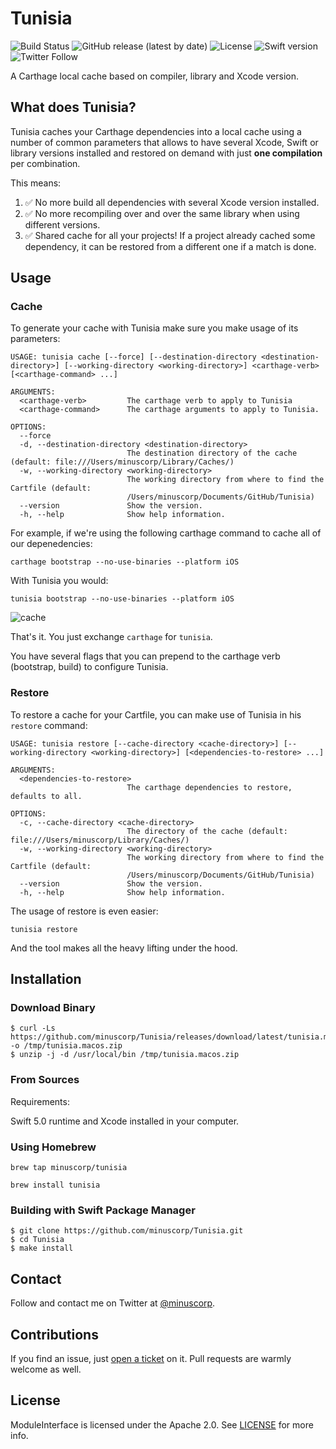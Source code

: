 # Tunisia
![Build Status](https://github.com/minuscorp/Tunisia/workflows/Swift/badge.svg)
![GitHub release (latest by date)](https://img.shields.io/github/v/release/minuscorp/Tunisia)
![License](https://img.shields.io/static/v1?label=License&message=Apache&color=blue)
![Swift version](https://img.shields.io/badge/Swift-5.0-orange)
![Twitter Follow](https://img.shields.io/twitter/follow/minuscorp?style=social)

A Carthage local cache based on compiler, library and Xcode version.

## What does Tunisia?

Tunisia caches your Carthage dependencies into a local cache using a number of common parameters that allows to have several Xcode, Swift or library versions installed and restored on demand with just **one compilation** per combination.

This means:

1. ✅ No more build all dependencies with several Xcode version installed.
2. ✅ No more recompiling over and over the same library when using different versions.
3. ✅ Shared cache for all your projects! If a project already cached some dependency, it can be restored from a different one if a match is done.

## Usage

### Cache

To generate your cache with Tunisia make sure you make usage of its parameters:

```
USAGE: tunisia cache [--force] [--destination-directory <destination-directory>] [--working-directory <working-directory>] <carthage-verb> [<carthage-command> ...]

ARGUMENTS:
  <carthage-verb>         The carthage verb to apply to Tunisia
  <carthage-command>      The carthage arguments to apply to Tunisia.

OPTIONS:
  --force
  -d, --destination-directory <destination-directory>
                          The destination directory of the cache (default: file:///Users/minuscorp/Library/Caches/)
  -w, --working-directory <working-directory>
                          The working directory from where to find the Cartfile (default:
                          /Users/minuscorp/Documents/GitHub/Tunisia)
  --version               Show the version.
  -h, --help              Show help information.
```

For example, if we're using the following carthage command to cache all of our depenedencies:
```
carthage bootstrap --no-use-binaries --platform iOS
```
With Tunisia you would:
```
tunisia bootstrap --no-use-binaries --platform iOS
```
![cache](https://media.giphy.com/media/QxXiVatN1Y72uKioOy/source.gif)

That's it. You just exchange `carthage` for `tunisia`.

You have several flags that you can prepend to the carthage verb (bootstrap, build) to configure Tunisia.

### Restore

To restore a cache for your Cartfile, you can make use of Tunisia in his `restore` command:

```
USAGE: tunisia restore [--cache-directory <cache-directory>] [--working-directory <working-directory>] [<dependencies-to-restore> ...]

ARGUMENTS:
  <dependencies-to-restore>
                          The carthage dependencies to restore, defaults to all.

OPTIONS:
  -c, --cache-directory <cache-directory>
                          The directory of the cache (default: file:///Users/minuscorp/Library/Caches/)
  -w, --working-directory <working-directory>
                          The working directory from where to find the Cartfile (default:
                          /Users/minuscorp/Documents/GitHub/Tunisia)
  --version               Show the version.
  -h, --help              Show help information.
```

The usage of restore is even easier:

```
tunisia restore
```

And the tool makes all the heavy lifting under the hood.

## Installation

### Download Binary

```
$ curl -Ls https://github.com/minuscorp/Tunisia/releases/download/latest/tunisia.macos.zip -o /tmp/tunisia.macos.zip
$ unzip -j -d /usr/local/bin /tmp/tunisia.macos.zip 
```

### From Sources
Requirements:

Swift 5.0 runtime and Xcode installed in your computer.

### Using Homebrew

`brew tap minuscorp/tunisia`

`brew install tunisia`

### Building with Swift Package Manager

```
$ git clone https://github.com/minuscorp/Tunisia.git
$ cd Tunisia
$ make install
```

## Contact

Follow and contact me on Twitter at [@minuscorp](https://twitter.com/minuscorp).

## Contributions

If you find an issue, just [open a ticket](https://github.com/minuscorp/Tunisia/issues/new) on it. Pull requests are warmly welcome as well.

## License

ModuleInterface is licensed under the Apache 2.0. See [LICENSE](https://github.com/minuscorp/Tunisia/blob/master/LICENSE) for more info.
